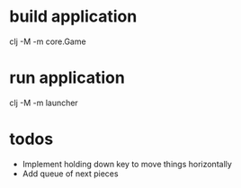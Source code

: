 

# build application

clj -M -m core.Game

# run application

clj -M -m launcher

# todos

* Implement holding down key to move things horizontally
* Add queue of next pieces